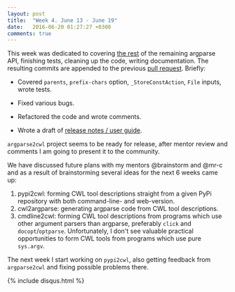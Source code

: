 ```yaml
---
layout: post
title:  "Week 4. June 13 - June 19"
date:   2016-06-20 01:27:27 +0300
comments: true
---
```

This week was dedicated to covering [the rest](https://docs.google.com/document/d/1CPcm4GLSMo4TWJYVlpIVP1Kup___6Se_DVnk73hIe8E/edit?usp=sharing) of the remaining argparse API, finishing tests, cleaning up the code, writing documentation. The resulting commits are appended to the previous [pull request](https://github.com/common-workflow-language/gxargparse/pull/9). Briefly: 

* Covered `parents`, `prefix-chars` option, `_StoreConstAction`, `File` inputs, wrote tests. 

* Fixed various bugs.

* Refactored the code and wrote comments. 

* Wrote a draft of [release notes / user guide](). 

`argparse2cwl` project seems to be ready for release, after mentor review and comments I am going to present it to the community.

We have discussed future plans with my mentors @brainstorm and @mr-c and as a result of brainstorming several ideas for the next 6 weeks came up:

1. pypi2cwl: forming CWL tool descriptions straight from a given PyPi repository with both command-line- and web-version.
2. cwl2argparse: generating argparse code from CWL tool descriptions.
3. cmdline2cwl: forming CWL tool descriptions from programs which use other argument parsers than argparse, preferably `click` and `docopt`/`optparse`. Unfortunately, I don't see valuable practical opportunities to form CWL tools from programs which use pure `sys.argv`.

The next week I start working on `pypi2cwl`, also getting feedback from `argparse2cwl` and fixing possible problems there.
  
{% include disqus.html %}

